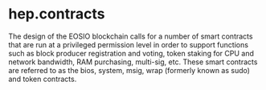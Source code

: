hep.contracts
=============
The design of the EOSIO blockchain calls for a number of smart contracts that are run at a privileged permission level in order to support functions such as block producer registration and voting, token staking for CPU and network bandwidth, RAM purchasing, multi-sig, etc. These smart contracts are referred to as the bios, system, msig, wrap (formerly known as sudo) and token contracts.
